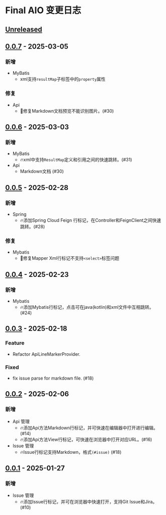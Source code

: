 <!-- Keep a Changelog guide -> https://keepachangelog.com -->

# Final AIO 变更日志

## [Unreleased]

## [0.0.7] - 2025-03-05

### 新增

- MyBatis
  - xml支持`resultMap`子标签中的`property`属性

### 修复

- Api
  - 🐛修复Markdown文档预览不能识别图片。(#30)

## [0.0.6] - 2025-03-03

### 新增

- MyBatis
  - 🔥xml中支持`ResultMap`定义和引用之间的快速跳转。(#31)
- Api
  - Markdown文档 (#30)

## [0.0.5] - 2025-02-28

### 新增

- Spring
  - 🔥添加Spring Cloud Feign 行标记，在Controller和FeignClient之间快速跳转。(#28)

### 修复

- Mybatis
  - 🐛修复Mapper Xml行标记不支持`<select>`标签问题

## [0.0.4] - 2025-02-23

### 新增

- Mybatis
  - 🔥添加Mybatis行标记，点击可在java(kotlin)和xml文件中互相跳转。(#24)

## [0.0.3] - 2025-02-18

### Feature

- Refactor ApiLineMarkerProvider.

### Fixed

- fix issue parse for markdown file. (#18)

## [0.0.2] - 2025-02-06

### 新增

- Api 管理
  - 🔥添加Api方法Markdown行标记，并可快速在编辑器中打开进行编辑。(#14) 
  - 🔥添加Api方法View行标记，可快速在浏览器中打开对应URL。(#16)
- Issue 管理
  - 🔥Issue行标记支持Markdown，格式`(#issue)` (#18)

## [0.0.1] - 2025-01-27

### 新增

- Issue 管理
  - 🔥添加Issue行标记，并可在浏览器中快速打开，支持Git Issue和Jira。(#10)

[Unreleased]: https://github.com/iimik/final-aio/compare/v0.0.7...HEAD
[0.0.7]: https://github.com/iimik/final-aio/compare/v0.0.6...v0.0.7
[0.0.6]: https://github.com/iimik/final-aio/compare/v0.0.5...v0.0.6
[0.0.5]: https://github.com/iimik/final-aio/compare/v0.0.4...v0.0.5
[0.0.4]: https://github.com/iimik/final-aio/compare/v0.0.3...v0.0.4
[0.0.3]: https://github.com/iimik/final-aio/compare/v0.0.2...v0.0.3
[0.0.2]: https://github.com/iimik/final-aio/compare/v0.0.1...v0.0.2
[0.0.1]: https://github.com/iimik/final-aio/commits/v0.0.1
